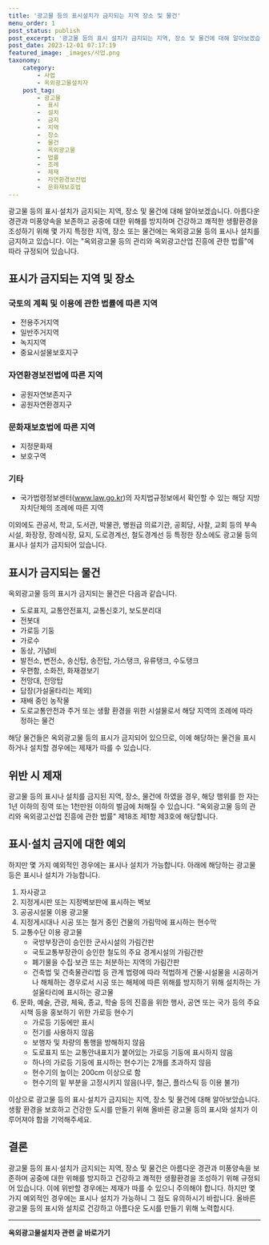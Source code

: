 ```yaml
---
title: '광고물 등의 표시설치가 금지되는 지역 장소 및 물건'
menu_order: 1
post_status: publish
post_excerpt: '광고물 등의 표시 설치가 금지되는 지역, 장소 및 물건에 대해 알아보겠습니다. 아름다운 경관과 미풍양속을 보존하고 공중에 대한 위해를 방지하며 건강하고 쾌적한 생활환경을 조성하기 위해 몇 가지 특정한 지역, 장소 또는 물건에는 옥외광고물 등의 표시나 설치를 금지하고 있습니다. 이는  옥외광고물 등의 관리와 옥외광고산업 진흥에 관한 법률 에 따라 규정되어 있습니다.'
post_date: 2023-12-01 07:17:19
featured_image: _images/사업.png
taxonomy:
    category:
        - 사업
        - 옥외광고물설치자
    post_tag:
        - 광고물
        -  표시
        -  설치
        -  금지
        -  지역
        -  장소
        -  물건
        -  옥외광고물
        -  법률
        -  조례
        -  제재
        -  자연환경보전법
        -  문화재보호법
---
```



광고물 등의 표시·설치가 금지되는 지역, 장소 및 물건에 대해 알아보겠습니다. 아름다운 경관과 미풍양속을 보존하고 공중에 대한 위해를 방지하며 건강하고 쾌적한 생활환경을 조성하기 위해 몇 가지 특정한 지역, 장소 또는 물건에는 옥외광고물 등의 표시나 설치를 금지하고 있습니다. 이는 "옥외광고물 등의 관리와 옥외광고산업 진흥에 관한 법률"에 따라 규정되어 있습니다.

## 표시가 금지되는 지역 및 장소

### 국토의 계획 및 이용에 관한 법률에 따른 지역

- 전용주거지역
- 일반주거지역
- 녹지지역
- 중요시설물보호지구

### 자연환경보전법에 따른 지역

- 공원자연보존지구
- 공원자연환경지구

### 문화재보호법에 따른 지역

- 지정문화재
- 보호구역

### 기타

- 국가법령정보센터(www.law.go.kr)의 자치법규정보에서 확인할 수 있는 해당 지방자치단체의 조례에 따른 지역

이외에도 관공서, 학교, 도서관, 박물관, 병원급 의료기관, 공회당, 사찰, 교회 등의 부속시설, 화장장, 장례식장, 묘지, 도로경계선, 철도경계선 등 특정한 장소에도 광고물 등의 표시나 설치가 금지되어 있습니다.

## 표시가 금지되는 물건

옥외광고물 등의 표시가 금지되는 물건은 다음과 같습니다.

- 도로표지, 교통안전표지, 교통신호기, 보도분리대
- 전봇대
- 가로등 기둥
- 가로수
- 동상, 기념비
- 발전소, 변전소, 송신탑, 송전탑, 가스탱크, 유류탱크, 수도탱크
- 우편함, 소화전, 화재경보기
- 전망대, 전망탑
- 담장(가설울타리는 제외)
- 재배 중인 농작물
- 도로교통안전과 주거 또는 생활 환경을 위한 시설물로서 해당 지역의 조례에 따라 정하는 물건

해당 물건들은 옥외광고물 등의 표시가 금지되어 있으므로, 이에 해당하는 물건을 표시하거나 설치할 경우에는 제재가 따를 수 있습니다.

## 위반 시 제재

광고물 등의 표시나 설치를 금지된 지역, 장소, 물건에 하였을 경우, 해당 행위를 한 자는 1년 이하의 징역 또는 1천만원 이하의 벌금에 처해질 수 있습니다. "옥외광고물 등의 관리와 옥외광고산업 진흥에 관한 법률" 제18조 제1항 제3호에 해당합니다.

## 표시·설치 금지에 대한 예외

하지만 몇 가지 예외적인 경우에는 표시나 설치가 가능합니다. 아래에 해당하는 광고물 등은 표시나 설치가 가능합니다.

1. 자사광고
2. 지정게시판 또는 지정벽보판에 표시하는 벽보
3. 공공시설물 이용 광고물
4. 지정게시대나 시공 또는 철거 중인 건물의 가림막에 표시하는 현수막
5. 교통수단 이용 광고물
   - 국방부장관이 승인한 군사시설의 가림간판
   - 국토교통부장관이 승인한 철도의 주요 경계시설의 가림간판
   - 폐기물을 수집·보관 또는 처분하는 지역의 가림간판
   - 건축법 및 건축물관리법 등 관계 법령에 따라 적법하게 건물·시설물을 시공하거나 해체하는 경우로서 시공 또는 해체에 따른 위해를 방지하기 위해 설치하는 가설울타리에 표시하는 광고물
6. 문화, 예술, 관광, 체육, 종교, 학술 등의 진흥을 위한 행사, 공연 또는 국가 등의 주요 시책 등을 홍보하기 위한 가로등 현수기
   - 가로등 기둥에만 표시
   - 전기를 사용하지 않음
   - 보행자 및 차량의 통행을 방해하지 않음
   - 도로표지 또는 교통안내표지가 붙어있는 가로등 기둥에 표시하지 않음
   - 하나의 가로등 기둥에 표시하는 현수기는 2개를 초과하지 않음
   - 현수기의 높이는 200cm 이상으로 함
   - 현수기의 밑 부분을 고정시키지 않음(나무, 철근, 플라스틱 등 이용 불가)

이상으로 광고물 등의 표시·설치가 금지되는 지역, 장소 및 물건에 대해 알아보았습니다. 생활 환경을 보호하고 건강한 도시를 만들기 위해 올바른 광고물 등의 표시와 설치가 이루어져야 함을 기억해주세요.

## 결론

광고물 등의 표시·설치가 금지되는 지역, 장소 및 물건은 아름다운 경관과 미풍양속을 보존하며 공중에 대한 위해를 방지하고 건강하고 쾌적한 생활환경을 조성하기 위해 규정되어 있습니다. 이에 위반할 경우에는 제재가 따를 수 있으니 주의해야 합니다. 하지만 몇 가지 예외적인 경우에는 표시나 설치가 가능하니 그 점도 유의하시기 바랍니다. 올바른 광고물 등의 표시와 설치로 건강하고 아름다운 도시를 만들기 위해 노력합시다.
<!-- wp:separator -->
<hr class="wp-block-separator has-alpha-channel-opacity"/>
<!-- /wp:separator -->

<!-- wp:group {"backgroundColor":"base","layout":{"type":"constrained"}} -->
<div class="wp-block-group has-base-background-color has-background"><!-- wp:paragraph {"align":"center","fontSize":"medium"} -->
<p class="has-text-align-center has-large-font-size"><strong>옥외광고물설치자 관련 글 바로가기</strong></p>
<!-- /wp:paragraph -->


<!-- wp:latest-posts
{"categories":[{"id":27298,"count":19,"description":"","link":"https://uknowlaw.com/category/%ec%98%a5%ec%99%b8%ea%b4%91%ea%b3%a0%eb%ac%bc%ec%84%a4%ec%b9%98%ec%9e%90/","name":"옥외광고물설치자","slug":"옥외광고물설치자","taxonomy":"category","parent":0,"meta":[],"_links":{"self":[{"href":"https://uknowlaw.com/wp-json/wp/v2/categories/27298"}],"collection":[{"href":"https://uknowlaw.com/wp-json/wp/v2/categories"}],"about":[{"href":"https://uknowlaw.com/wp-json/wp/v2/taxonomies/category"}],"wp:post_type":[{"href":"https://uknowlaw.com/wp-json/wp/v2/posts?categories=27298"}],"curies":[{"name":"wp","href":"https://api.w.org/{rel}","templated":true}]}}],"postsToShow":100,"excerptLength":28,"postLayout":"grid","columns":2,"featuredImageAlign":"left","featuredImageSizeSlug":"large","fontSize":"small"} /--></div>
<!-- /wp:group -->